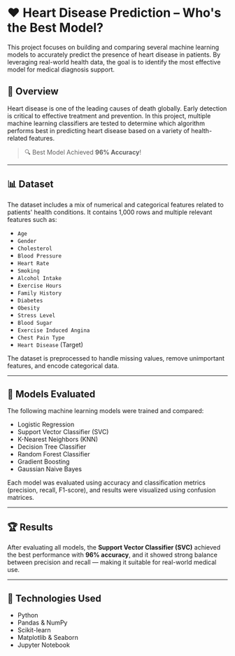 # ❤️ Heart Disease Prediction – Who's the Best Model?

This project focuses on building and comparing several machine learning models to accurately predict the presence of heart disease in patients. By leveraging real-world health data, the goal is to identify the most effective model for medical diagnosis support.

## 🧠 Overview

Heart disease is one of the leading causes of death globally. Early detection is critical to effective treatment and prevention. In this project, multiple machine learning classifiers are tested to determine which algorithm performs best in predicting heart disease based on a variety of health-related features.

> 🔍 Best Model Achieved **96% Accuracy**!

---

## 📊 Dataset

The dataset includes a mix of numerical and categorical features related to patients' health conditions. It contains 1,000 rows and multiple relevant features such as:

- `Age`
- `Gender`
- `Cholesterol`
- `Blood Pressure`
- `Heart Rate`
- `Smoking`
- `Alcohol Intake`
- `Exercise Hours`
- `Family History`
- `Diabetes`
- `Obesity`
- `Stress Level`
- `Blood Sugar`
- `Exercise Induced Angina`
- `Chest Pain Type`
- `Heart Disease` (Target)

The dataset is preprocessed to handle missing values, remove unimportant features, and encode categorical data.

---

## 🤖 Models Evaluated

The following machine learning models were trained and compared:

- Logistic Regression
- Support Vector Classifier (SVC)
- K-Nearest Neighbors (KNN)
- Decision Tree Classifier
- Random Forest Classifier
- Gradient Boosting
- Gaussian Naive Bayes

Each model was evaluated using accuracy and classification metrics (precision, recall, F1-score), and results were visualized using confusion matrices.

---

## 🏆 Results

After evaluating all models, the **Support Vector Classifier (SVC)** achieved the best performance with **96% accuracy**, and it showed strong balance between precision and recall — making it suitable for real-world medical use.

---

## 📌 Technologies Used

- Python
- Pandas & NumPy
- Scikit-learn
- Matplotlib & Seaborn
- Jupyter Notebook

